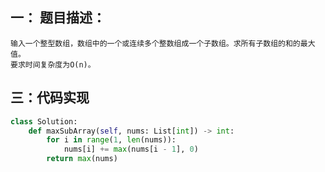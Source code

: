 ## 一： 题目描述：
```angular2html
输入一个整型数组，数组中的一个或连续多个整数组成一个子数组。求所有子数组的和的最大值。
要求时间复杂度为O(n)。
```

## 三：代码实现
```python
class Solution:
    def maxSubArray(self, nums: List[int]) -> int:
        for i in range(1, len(nums)):
            nums[i] += max(nums[i - 1], 0)
        return max(nums)
```




